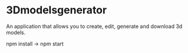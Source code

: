 # 3Dmodelsgenerator
An application that allows you to create, edit, generate and download 3d models.


npm install -> npm start
